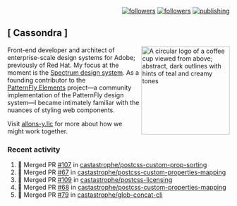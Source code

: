 <p align="right"><a rel="me" href="https://front-end.social/@castastrophe">
    <img alt="followers" title="Follow me on Mastodon" src="https://img.shields.io/mastodon/follow/109297102751309835?domain=https%3A%2F%2Ffront-end.social&label=Follow&logo=mastodon&logoColor=white&style=for-the-badge&labelColor=008080&color=006969"/></a>
  <a href="https://codepen.io/castastrophe/">
    <img alt="followers" title="Follow me on CodePen" src="https://img.shields.io/badge/23-1?color=640464&labelColor=7c007c&style=for-the-badge&logo=codepen&label=Follow"/></a>
<a href="https://castastrophe.medium.com/">
    <img alt="publishing" title="View articles on Medium" src="https://img.shields.io/badge/107-1?color=666&labelColor=444&label=subscribe&logo=medium&logoColor=white&style=for-the-badge"/></a>
</p>

## [&nbsp;Cassondra&nbsp;]

<img align="right" src="https://github-production-user-asset-6210df.s3.amazonaws.com/1840295/253016758-ba468774-1cd3-42c2-8f43-947b5eeb5edf.png" height="200" alt="A circular logo of a coffee cup viewed from above; abstract, dark outlines with hints of teal and creamy tones">

Front-end developer and architect of enterprise-scale design systems for Adobe; previously of Red Hat. My focus at the moment is the [Spectrum design system](https://github.com/adobe/spectrum-css). As a founding contributor to the [PatternFly&nbsp;Elements](https://github.com/patternfly/patternfly-elements) project&mdash;a community implementation of the PatternFly design system&mdash;I became intimately familiar with the nuances of styling web components.

Visit [allons-y.llc](http://allons-y.llc/) for more about how we might work together.

### Recent activity

<!--START_SECTION:activity-->
1. 🎉 Merged PR [#107](https://github.com/castastrophe/postcss-custom-prop-sorting/pull/107) in [castastrophe/postcss-custom-prop-sorting](https://github.com/castastrophe/postcss-custom-prop-sorting)
2. 🎉 Merged PR [#67](https://github.com/castastrophe/postcss-custom-properties-mapping/pull/67) in [castastrophe/postcss-custom-properties-mapping](https://github.com/castastrophe/postcss-custom-properties-mapping)
3. 🎉 Merged PR [#109](https://github.com/castastrophe/postcss-licensing/pull/109) in [castastrophe/postcss-licensing](https://github.com/castastrophe/postcss-licensing)
4. 🎉 Merged PR [#68](https://github.com/castastrophe/postcss-custom-properties-mapping/pull/68) in [castastrophe/postcss-custom-properties-mapping](https://github.com/castastrophe/postcss-custom-properties-mapping)
5. 🎉 Merged PR [#79](https://github.com/castastrophe/glob-concat-cli/pull/79) in [castastrophe/glob-concat-cli](https://github.com/castastrophe/glob-concat-cli)
<!--END_SECTION:activity-->
